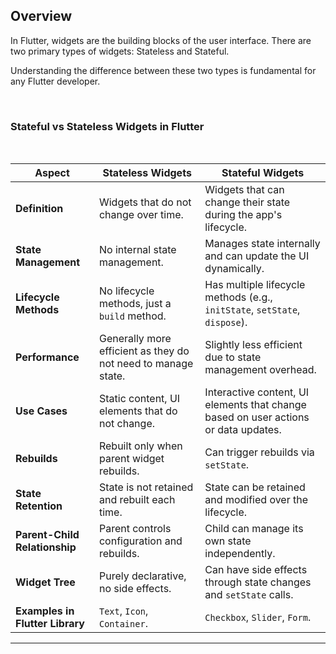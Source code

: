 ## Overview
In Flutter, widgets are the building blocks of the user interface. There are two primary types of widgets: Stateless and Stateful. 

Understanding the difference between these two types is fundamental for any Flutter developer.

</br>

### Stateful vs Stateless Widgets in Flutter
</br>

| **Aspect**                   | **Stateless Widgets**                                       | **Stateful Widgets**                                      |
|------------------------------|-------------------------------------------------------------|-----------------------------------------------------------|
| **Definition**               | Widgets that do not change over time.                       | Widgets that can change their state during the app's lifecycle. |
| **State Management**         | No internal state management.                              | Manages state internally and can update the UI dynamically. |
| **Lifecycle Methods**        | No lifecycle methods, just a `build` method.                | Has multiple lifecycle methods (e.g., `initState`, `setState`, `dispose`). |
| **Performance**              | Generally more efficient as they do not need to manage state. | Slightly less efficient due to state management overhead. |
| **Use Cases**                | Static content, UI elements that do not change.             | Interactive content, UI elements that change based on user actions or data updates. |
| **Rebuilds**                 | Rebuilt only when parent widget rebuilds.                   | Can trigger rebuilds via `setState`. |
| **State Retention**          | State is not retained and rebuilt each time.                | State can be retained and modified over the lifecycle. |
| **Parent-Child Relationship**| Parent controls configuration and rebuilds.                 | Child can manage its own state independently. |
| **Widget Tree**              | Purely declarative, no side effects.                        | Can have side effects through state changes and `setState` calls. |
| **Examples in Flutter Library** | `Text`, `Icon`, `Container`.                              | `Checkbox`, `Slider`, `Form`. |
---